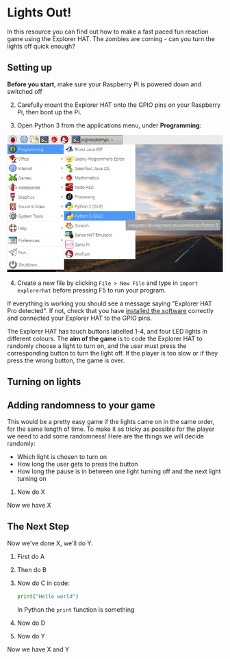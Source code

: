 # Lights Out!

In this resource you can find out how to make a fast paced fun reaction game using the Explorer HAT. The zombies are coming - can you turn the lights off quick enough? 

## Setting up 

**Before you start**, make sure your Raspberry Pi is powered down and switched off 

2. Carefully mount the Explorer HAT onto the GPIO pins on your Raspberry Pi, then boot up the Pi.

3. Open Python 3 from the applications menu, under **Programming**:

![](images/python3-app-menu.png)

4. Create a new file by clicking `File > New File` and type in `import explorerhat` before pressing F5 to run your program.

If everything is working you should see a message saying "Explorer HAT Pro detected". If not, check that you have [installed the software](software.md) correctly and connected your Explorer HAT to the GPIO pins. 

The Explorer HAT has touch buttons labelled 1-4, and four LED lights in different colours. The **aim of the game** is to code the Explorer HAT to randomly choose a light to turn on, and the user must press the corresponding button to turn the light off. If the player is too slow or if they press the wrong button, the game is over.  


## Turning on lights




## Adding randomness to your game

This would be a pretty easy game if the lights came on in the same order, for the same length of time. To make it as tricky as possible for the player we need to add some randomness! Here are the things we will decide randomly:

* Which light is chosen to turn on
* How long the user gets to press the button
* How long the pause is in between one light turning off and the next light turning on


1. Now do X

Now we have X

## The Next Step

Now we've done X, we'll do Y.

1. First do A

1. Then do B

1. Now do C in code:

    ```python
    print("Hello world")
    ```

    In Python the `print` function is something

1. Now do D

1. Now do Y

Now we have X and Y
